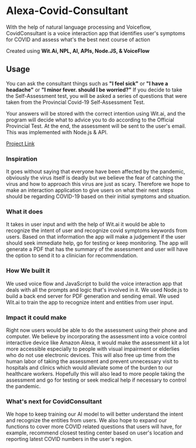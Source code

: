 # Alexa-Covid-Consultant
With the help of natural language processing and Voiceflow, CovidConsultant is a voice interaction app that identifies user's symptoms for COVID and assess what's the best next 
course of action

Created using **Wit.Ai, NPL, AI, APIs, Node.JS, &amp; VoiceFlow**

## Usage

You can ask the consultant things such as **"I feel sick"** or **"I have a headache"** or **"I minor fever. should I be worried?"**
If you decide to take the Self-Assessment test, you will be asked a series of questions that were taken from the Provincial Covid-19 Self-Assessment Test.

Your answers will be stored with the correct intention using Wit.ai, and the program will decide what to advice you to do according to the Official Provincial Test. At the end, 
the assessment will be sent to the user's email. This was implemented with Node.js & API.

[Project Link](https://creator.voiceflow.com/prototype/60030f0b8cc35e0006e1b0ae)


### Inspiration
It goes without saying that everyone have been affected by the pandemic, obviously the virus itself is deadly but we believe the fear of catching the virus and how to approach this virus are just as scary. Therefore we hope to make an interaction application to give users on what their next steps should be regarding COVID-19 based on their initial symptoms and situation.

### What it does
It takes in user input and with the help of Wit.ai it would be able to recognize the intent of user and recognize covid symptoms keywords from users. Based on that information the app will make a judgement if the user should seek immediate help, go for testing or keep monitoring. The app will generate a PDF that has the summary of the assessment and user will have the option to send it to a clinician for recommendation.

### How We built it
We used voice flow and JavaScript to build the voice interaction app that deals with all the prompts and logic that's involved in it. We used Node.js to build a back end server for PDF generation and sending email. We used Wit.ai to train the app to recognize intent and entities from user input.

### Impact it could make
Right now users would be able to do the assessment using their phone and computer. We believe by incorporating the assessment into a voice control interactive device like Amazon Alexa, it would make the assessment kit a lot more accessible especially to people with visual impairment or elderlies who do not use electronic devices. This will also free up time from the human labor of taking the assessment and prevent unnecessary visit to hospitals and clinics which would alleviate some of the burden to our healthcare workers. Hopefully this will also lead to more people taking the assessment and go for testing or seek medical help if necessary to control the pandemic.

### What's next for CovidConsultant
We hope to keep training our AI model to will better understand the intent and recognize the entities from users. We also hope to expand our functions to cover more COVID related questions that users will have, for example, recommend closest testing center based on user's location and reporting latest COVID numbers in the user's region.
